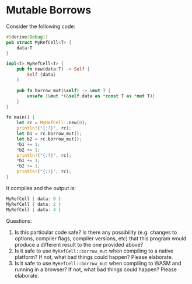# Mutable Borrows

Consider the following code:

```rust
#[derive(Debug)]
pub struct MyRefCell<T> {
    data:T
}

impl<T> MyRefCell<T> {
    pub fn new(data:T) -> Self {
        Self {data}
    }

    pub fn borrow_mut(&self) -> &mut T {
        unsafe {&mut *(&self.data as *const T as *mut T)}
    }
}

fn main() {
    let rc = MyRefCell::new(0);
    println!("{:?}", rc);
    let b1 = rc.borrow_mut();
    let b2 = rc.borrow_mut();
    *b1 += 1;
    *b2 += 1;
    println!("{:?}", rc);
    *b1 += 1;
    *b2 += 1;
    println!("{:?}", rc);
}
```

It compiles and the output is:

```rust
MyRefCell { data: 0 }
MyRefCell { data: 2 }
MyRefCell { data: 4 }
```

Questions:

1. Is this particular code safe? Is there any possibility (e.g. changes to options, compiler flags,
   compiler versions, etc) that this program would produce a different result to the one provided
   above?
2. Is it safe to use `MyRefCell::borrow_mut` when compiling to a native platform? If not, what bad
   things could happen? Please elaborate.
3. Is it safe to use `MyRefCell::borrow_mut` when compiling to WASM and running in a browser? If
   not, what bad things could happen? Please elaborate.

